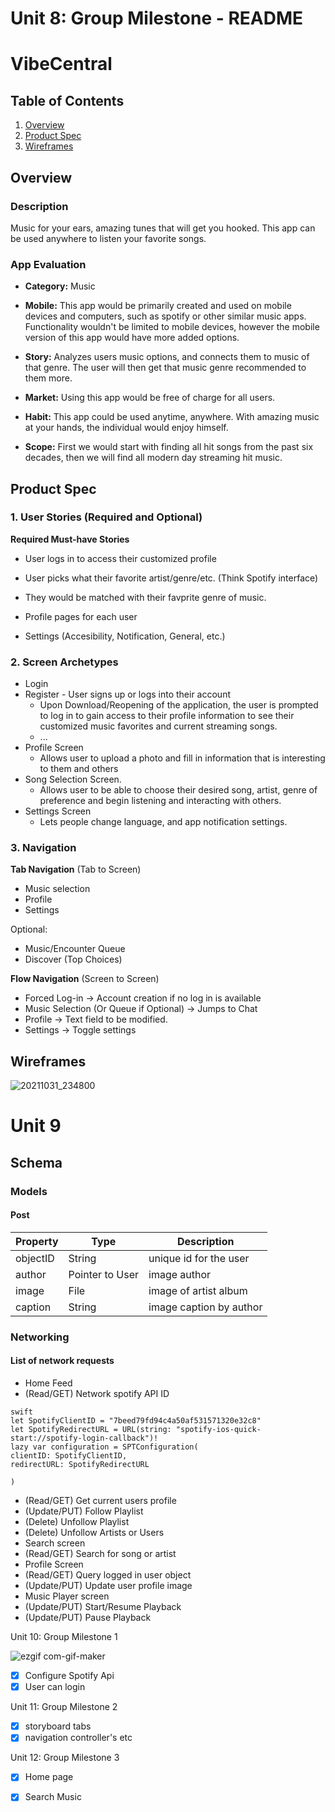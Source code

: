 
Unit 8: Group Milestone - README 
===

# VibeCentral

## Table of Contents
1. [Overview](#Overview)
1. [Product Spec](#Product-Spec)
1. [Wireframes](#Wireframes)

## Overview
### Description
Music for your ears, amazing tunes that will get you hooked. This app can be used anywhere to listen your favorite songs.
### App Evaluation

- **Category:** Music

- **Mobile:** This app would be primarily created and used on mobile devices and computers, such as spotify or other similar music apps. Functionality wouldn't be limited to mobile devices, however the mobile version of this app would have more added options.

- **Story:** Analyzes users music options, and connects them to music of that genre. The user will then get that music genre recommended to them more.

- **Market:** Using this app would be free of charge for all users.

- **Habit:** This app could be used anytime, anywhere. With amazing music at your hands, the individual would enjoy himself.

- **Scope:** First we would start with finding all hit songs from the past six decades, then we will find all modern day streaming hit music. 

## Product Spec

### 1. User Stories (Required and Optional)

**Required Must-have Stories**

* User logs in to access their customized profile

* User picks what their favorite artist/genre/etc. (Think Spotify interface)
* They would be matched with their favprite genre of music.
* Profile pages for each user
* Settings (Accesibility, Notification, General, etc.)


### 2. Screen Archetypes

* Login 
* Register - User signs up or logs into their account
   * Upon Download/Reopening of the application, the user is prompted to log in to gain access to their profile information to see their customized music favorites and current streaming songs.
   * ...
* Profile Screen 
   * Allows user to upload a photo and fill in information that is interesting to them and others
* Song Selection Screen.
   * Allows user to be able to choose their desired song, artist, genre of preference and begin listening and interacting with others.
* Settings Screen
   * Lets people change language, and app notification settings.

### 3. Navigation

**Tab Navigation** (Tab to Screen)

* Music selection
* Profile
* Settings

Optional:
* Music/Encounter Queue
* Discover (Top Choices)

**Flow Navigation** (Screen to Screen)
* Forced Log-in -> Account creation if no log in is available
* Music Selection (Or Queue if Optional) -> Jumps to Chat
* Profile -> Text field to be modified. 
* Settings -> Toggle settings

## Wireframes

![20211031_234800](https://user-images.githubusercontent.com/76667866/139619285-1167d3cd-d672-4b59-9437-d2f5f856d6fd.jpg)

# Unit 9

## Schema
### Models
#### Post
| Property | Type | Description |
| ------------- | -------- | ------------|
| objectID | String | unique id for the user |
| author | Pointer to User| image author |
| image | File | image of artist album |
| caption | String | image caption by author |
### Networking
#### List of network requests
- Home Feed
- (Read/GET) Network spotify API ID
```
swift
let SpotifyClientID = "7beed79fd94c4a50af531571320e32c8"
let SpotifyRedirectURL = URL(string: "spotify-ios-quick-start://spotify-login-callback")!
lazy var configuration = SPTConfiguration(
clientID: SpotifyClientID,
redirectURL: SpotifyRedirectURL

)
```
- (Read/GET) Get current users profile
- (Update/PUT) Follow Playlist
- (Delete) Unfollow Playlist
- (Delete) Unfollow Artists or Users
- Search screen
- (Read/GET) Search for song or artist
- Profile Screen
- (Read/GET) Query logged in user object
- (Update/PUT) Update user profile image
- Music Player screen
- (Update/PUT) Start/Resume Playback
- (Update/PUT) Pause Playback


Unit 10: Group Milestone 1

![ezgif com-gif-maker](https://user-images.githubusercontent.com/76667866/141724876-abfa9b4b-ff8b-4521-ab86-f648bbc202e5.gif)

- [x] Configure Spotify Api
- [x] User can login

Unit 11: Group Milestone 2

- [x] storyboard tabs
- [x] navigation controller's etc

Unit 12: Group Milestone 3

- [x] Home page
- [x] Search Music



